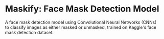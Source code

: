 # Maskify: Face Mask Detection Model
A face mask detection model using Convolutional Neural Networks (CNNs) to classify images as either masked or unmasked, trained on Kaggle's face mask detection dataset.
